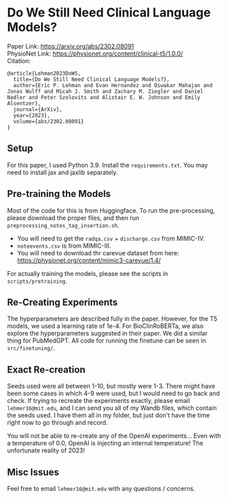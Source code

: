 # Do We Still Need Clinical Language Models?
Paper Link: https://arxiv.org/abs/2302.08091 <br>
PhysioNet Link: https://physionet.org/content/clinical-t5/1.0.0/ <br>
Citation: 
```
@article{Lehman2023DoWS,
  title={Do We Still Need Clinical Language Models?},
  author={Eric P. Lehman and Evan Hernandez and Diwakar Mahajan and Jonas Wulff and Micah J. Smith and Zachary M. Ziegler and Daniel Nadler and Peter Szolovits and Alistair E. W. Johnson and Emily Alsentzer},
  journal={ArXiv},
  year={2023},
  volume={abs/2302.08091}
}
```

## Setup
For this paper, I used Python 3.9. Install the `requirements.txt`. You may need to install jax and jaxlib separately.

## Pre-training the Models
Most of the code for this is from Huggingface. To run the pre-processing, please download the proper files, and then run `preprocessing_notes_tag_insertion.sh`. 
- You will need to get the `radqa.csv` + `discharge.csv` from MIMIC-IV.
- `noteevents.csv` is from MIMIC-III.
- You will need to download thr carevue dataset from here: https://physionet.org/content/mimic3-carevue/1.4/

For actually training the models, please see the scripts in `scripts/pretraining`.

## Re-Creating Experiments
The hyperparameters are described fully in the paper. However, for the T5 models, we used a learning rate of 1e-4. For BioClinRoBERTa, we also explore the hyperparameters suggested in their paper. We did a similar thing for PubMedGPT. All code for running the finetune can be seen in `src/finetuning/`.

## Exact Re-creation
Seeds used were all between 1-10, but mostly were 1-3. There might have been some cases in which 4-9 were used, but I would need to go back and check. If trying to recreate the experiments exactly, please email `lehmer16@mit.edu`, and I can send you all of my Wandb files, which contain the seeds used. I have them all in my folder, but just don't have the time right now to go through and record.

You will not be able to re-create any of the OpenAI experiments... Even with a temperature of 0.0, OpenAI is injecting an internal temperature! The unfortunate reality of 2023!
## Misc Issues
Feel free to email `lehmer16@mit.edu` with any questions / concerns.

